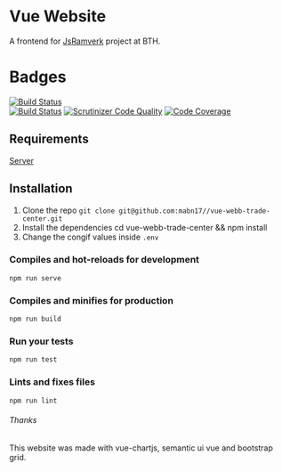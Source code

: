 # Vue Website
A frontend for [JsRamverk](https://jsramverk.me/) project at BTH.

# Badges
[![Build Status](https://travis-ci.org/mabn17/vue-webb-trade-center.svg?branch=master)](https://travis-ci.org/mabn17/vue-webb-trade-center)  
[![Build Status](https://scrutinizer-ci.com/g/mabn17/vue-webb-trade-center/badges/build.png?b=master)](https://scrutinizer-ci.com/g/mabn17/vue-webb-trade-center/build-status/master) [![Scrutinizer Code Quality](https://scrutinizer-ci.com/g/mabn17/vue-webb-trade-center/badges/quality-score.png?b=master)](https://scrutinizer-ci.com/g/mabn17/vue-webb-trade-center/?branch=master) [![Code Coverage](https://scrutinizer-ci.com/g/mabn17/vue-webb-trade-center/badges/coverage.png?b=master)](https://scrutinizer-ci.com/g/mabn17/vue-webb-trade-center/?branch=master)

## Requirements
[Server](https://github.com/mabn17/server-webb-trade-center/)

## Installation
1. Clone the repo `git clone git@github.com:mabn17//vue-webb-trade-center.git`
2. Install the dependencies cd vue-webb-trade-center && npm install
3. Change the congif values inside `.env`

### Compiles and hot-reloads for development
```
npm run serve
```

### Compiles and minifies for production
```
npm run build
```

### Run your tests
```
npm run test
```

### Lints and fixes files
```
npm run lint
```

###### Thanks
This website was made with vue-chartjs, semantic ui vue and bootstrap grid. 
